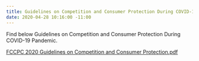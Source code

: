 ```yaml
---
title: Guidelines on Competition and Consumer Protection During COVID-19 Pandemic
date: 2020-04-28 10:16:00 -11:00
---
```


Find below Guidelines on Competition and Consumer Protection During COVID-19 Pandemic.


[FCCPC 2020 Guidelines on Competition and Consumer Protection.pdf](/uploads/FCCPC%202020%20Guidelines%20on%20Competition%20and%20Consumer%20Protection.pdf)